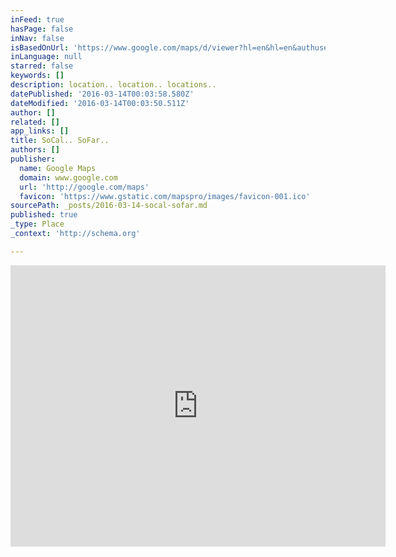 ```yaml
---
inFeed: true
hasPage: false
inNav: false
isBasedOnUrl: 'https://www.google.com/maps/d/viewer?hl=en&hl=en&authuser=0&authuser=0&mid=z0niDt1Z62Ik.kzHWdTYOgi1A'
inLanguage: null
starred: false
keywords: []
description: location.. location.. locations..
datePublished: '2016-03-14T00:03:58.580Z'
dateModified: '2016-03-14T00:03:50.511Z'
author: []
related: []
app_links: []
title: SoCal.. SoFar..
authors: []
publisher:
  name: Google Maps
  domain: www.google.com
  url: 'http://google.com/maps'
  favicon: 'https://www.gstatic.com/mapspro/images/favicon-001.ico'
sourcePath: _posts/2016-03-14-socal-sofar.md
published: true
_type: Place
_context: 'http://schema.org'

---
```

<iframe src="https://cdn.embedly.com/widgets/media.html?src=https%3A%2F%2Fwww.google.com%2Fmaps%2Fd%2Fembed%3Fmid%3Dz0niDt1Z62Ik.kzHWdTYOgi1A%26hl%3Den&amp;url=https%3A%2F%2Fwww.google.com%2Fmaps%2Fd%2Fviewer%3Fmid%3Dz0niDt1Z62Ik.kzHWdTYOgi1A%26hl%3Den&amp;image=https%3A%2F%2Fwww.google.com%2Fmaps%2Fd%2Fthumbnail%3Fmid%3Dz0niDt1Z62Ik.kzHWdTYOgi1A%26hl%3Den&amp;key=b7d04c9b404c499eba89ee7072e1c4f7&amp;type=text%2Fhtml&amp;schema=google" width="600" height="450" scrolling="no" frameborder="0" allowfullscreen="allowfullscreen" style=""></iframe>